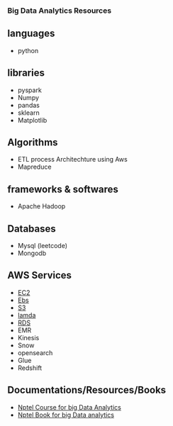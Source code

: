 ### Big Data Analytics Resources

## languages

- python

## libraries

- pyspark
- Numpy
- pandas
- sklearn
- Matplotlib

## Algorithms
- ETL process Architechture using Aws 
- Mapreduce

## frameworks & softwares
- Apache Hadoop

## Databases

- Mysql (leetcode)
- Mongodb

## AWS Services
- [EC2](https://medium.com/edureka/aws-ec2-tutorial-16583cc7798e)
- [Ebs](https://medium.com/edureka/aws-elastic-beanstalk-647ae1d35e2)
- [S3](https://medium.com/edureka/s3-aws-amazon-simple-storage-service-aa71c664b465)
- [lamda](https://medium.com/edureka/aws-lambda-tutorial-cadd47fbd39b)
- [RDS](https://medium.com/edureka/rds-aws-tutorial-for-aws-solution-architects-eec7217774dd)
- EMR
- Kinesis
- Snow
- opensearch
- Glue
- Redshift


## Documentations/Resources/Books

- [Nptel Course for big Data Analytics](https://nptel.ac.in/courses/106104189)
- [Nptel Book for big Data analytics](https://drive.google.com/file/d/1aduy4DMWIqv4xXPdWzwHxnCBc_H6JnoT/view)
